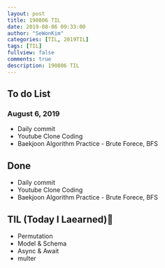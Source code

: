 ```yaml
---
layout: post
title: 190806 TIL
date: 2019-08-06 09:33:00
author: "SeWonKim"
categories: [TIL, 2019TIL]
tags: [TIL]
fullview: false
comments: true
description: 190806 TIL
---
```



## To do List 
### August 6, 2019
* Daily commit
* Youtube Clone Coding
* Baekjoon Algorithm Practice - Brute Forece, BFS


## Done 
* Daily commit
* Youtube Clone Coding
* Baekjoon Algorithm Practice - Brute Forece, BFS


## TIL (Today I Laearned)🤔
* Permutation
* Model & Schema
* Async & Await
* multer
